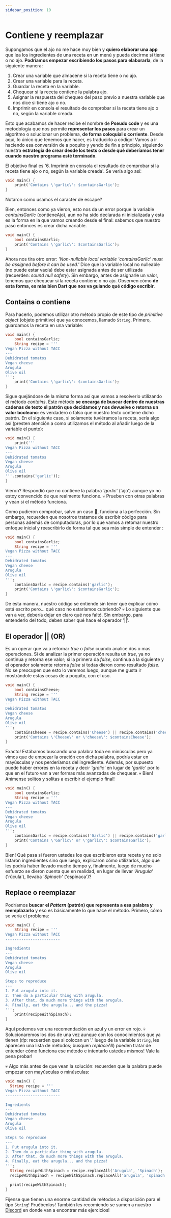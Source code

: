 ```yaml
---
sidebar_position: 10
---
```


# Contiene y reemplazar

Supongamos que el ajo no me hace muy bien y __quiero elaborar una app__ que lea los ingredientes de una receta en un menú y pueda decirme si tiene o no ajo. __Podríamos empezar escribiendo los pasos para elaborarla__, de la siguiente manera:

1. Crear una variable que almacene si la receta tiene o no ajo.
2. Crear una variable para la receta.
3. Guardar la receta en la variable.
4. Chequear si la receta contiene la palabra ajo.
5. Asignar la respuesta del chequeo del paso previo a nuestra variable que nos dice si tiene ajo o no.
6. Imprimir en consola el resultado de comprobar si la receta tiene ajo o no, según la variable creada.

Esto que acabamos de hacer recibe el nombre de __Pseudo code__ y es una metodología que nos permite __representar los pasos__ para crear un algoritmo o solucionar un problema, __de forma coloquial o corriente__. Desde aquí, lo único que tenemos que hacer, es traducirlo a código! Vamos a ir haciendo esa conversión de a poquito y yendo de fin a principio, siguiendo nuestra __estrategia de crear desde los tests o desde qué deberíamos tener cuando nuestro programa esté terminado__.

El objetivo final es '6. Imprimir en consola el resultado de comprobar si la receta tiene ajo o no, según la variable creada'. Se vería algo así:

```dart
void main() {
    print('Contains \'garlic\': $containsGarlic');
}
```

Notaron como usamos el caracter de escape?

Bien, entonces como ya vieron, esto nos da un error porque la variable _containsGarlic_ (contieneAjo),  aun no ha sido declarada ni inicializada y esta es la forma en la que vamos creando desde el final: sabemos que nuestro paso entonces es crear dicha variable.

```dart
void main() {
    bool containsGarlic;
    print('Contains \'garlic\': $containsGarlic');
}
```

Ahora nos tira otro error: _'Non-nullable local variable 'containsGarlic' must be assigned before it can be used.'_ Dice que la variable local no nulleable (no puede estar vacía) debe estar asignada antes de ser utilizada (recuerden: _sound null safety_). Sin embargo, antes de asignarle un valor, tenemos que chequear si la receta contiene o no ajo. Observen cómo __de esta forma, es más bien Dart que nos va guiando qué código escribir__.

## Contains o contiene

Para hacerlo, podemos utilizar otro método propio de este tipo de _primitive object_ (objeto primitivo) que ya conocemos, llamado `String`. Primero, guardamos la receta en una variable:

```dart
void main() {
    bool containsGarlic;
    String recipe = '''
Vegan Pizza without TACC
---
Dehidrated tomatos
Vegan cheese
Arugula
Olive oil
''';
    print('Contains \'garlic\': $containsGarlic');
}
```

Sigue quejándose de la misma forma así que vamos a resolverlo utilizando el método _contains_. Este método __se encarga de buscar dentro de nuestras cadenas de texto el patrón que decidamos y nos devuelve o retorna un valor booleano__: es verdadero o falso que nuestro texto contiene dicho patrón. En el siguiente caso, si solamente tuviéramos la receta, sería algo así (presten atención a como utilizamos el método al añadir luego de la variable el punto):

```dart
void main() {
    print('''
Vegan Pizza without TACC
---
Dehidrated tomatos
Vegan cheese
Arugula
Olive oil
'''.contains('garlic'));
}
```

Vieron? Respondió que no contiene la palabra _'garlic'_ ('ajo') aunque yo no estoy convencido de que realmente funcione. 💀 Prueben con otras palabras y vean si el método funciona.

Como pudieron comprobar, salvo un caso 🤨, funciona a la perfección. Sin embargo, recuerden que nosotros tratamos de escribir código para personas además de computadoras, por lo que vamos a retomar nuestro enfoque inicial y reescribirlo de forma tal que sea más simple de entender :

```dart
void main() {
    bool containsGarlic;
    String recipe = '''
Vegan Pizza without TACC
---
Dehidrated tomatos
Vegan cheese
Arugula
Olive oil
''';
    containsGarlic = recipe.contains('garlic');
    print('Contains \'garlic\': $containsGarlic');
}
```

De esta manera, nuestro código se entiende sin tener que explicar cómo está escrito pero... qué caso no estaríamos cubriendo? 💀 Lo siguiente que van a ver, debería dejar en claro qué nos faltó. Sin embargo, para entenderlo del todo, deben saber qué hace el operador '||'.

## El operador || (OR)

Es un operar que va a retornar _true_ o _false_ cuando analice dos o mas operaciones. Si de analizar la primer operación resulta un _true_, ya no continua y retorna ese valor; si la primera da _false_, continua a la siguiente y el operador solamente retorna _false_ si todas dieron como resultado _false_. No se preocupen que esto lo veremos luego, aunque me gusta ir mostrándole estas cosas de a poquito, con el uso.

```dart
void main() {
    bool containsCheese;
    String recipe = '''
Vegan Pizza without TACC
---
Dehidrated tomatos
Vegan cheese
Arugula
Olive oil
''';
    containsCheese = recipe.contains('Cheese') || recipe.contains('cheese');
    print('Contains \'Cheese\' or \'cheese\': $containsCheese');
}
```

Exacto! Estábamos buscando una palabra toda en minúsculas pero ya vimos que de empezar la oración con dicha palabra, podría estar en mayúsculas y nos perderíamos del ingrediente. Además, por supuesto puede haber errores en la receta y decir _'gralic'_ en lugar de _'garlic'_ por lo que en el futuro van a ver formas más avanzadas de chequear. 💀 Bien! Anímense solitos y solitas a escribir el ejemplo final!

```dart
void main() {
    bool containsGarlic;
    String recipe = '''
Vegan Pizza without TACC
---
Dehidrated tomatos
Vegan cheese
Arugula
Olive oil
''';
    containsGarlic = recipe.contains('Garlic') || recipe.contains('garlic');
    print('Contains \'Garlic\' or \'garlic\': $containsGarlic');
}
```

Bien! Qué pasa si fueron ustedes los que escribieron esta receta y no solo listaron ingredientes sino que luego, explicaron cómo utilizarlos, algo que les podría haber llevado mucho tiempo y, finalmente, luego de mucho esfuerzo se dieron cuenta que en realidad, en lugar de llevar _'Arugula'_ ('rúcula'), llevaba _'Spinach'_ ('espinaca')?

## Replace o reemplazar

Podríamos __buscar el _Pattern_ (patrón) que representa a esa palabra y reemplazarlo__ y eso es básicamente lo que hace el método. Primero, cómo se vería el problema:

```dart
void main() {
    String recipe = '''
Vegan Pizza without TACC
------------------------

Ingredients
---
Dehidrated tomatos
Vegan cheese
Arugula
Olive oil

Steps to reproduce
---
1. Put arugula into it.
2. Then do a particular thing with arugula.
3. After that, do much more things with the arugula.
4. Finally, eat the arugula... and the pizza!
''';
    print(recipeWithSpinach);
}
```

Aquí podemos ver una recomendación en azul y un error en rojo. 💀 Solucionaremos los dos de una vez aunque con los conocimientos que ya tienen (_tip_: recuerden que si colocan un '.' luego de la variable `String`, les aparecen una lista de métodos; busquen _replaceAll_) pueden tratar de entender cómo funciona ese método e intentarlo ustedes mismos! Vale la pena probar!

💀 Algo más antes de que vean la solución: recuerden que la palabra puede empezar con mayúsculas o minúsculas:

```dart
void main() {
  String recipe = '''
Vegan Pizza without TACC
------------------------

Ingredients
---
Dehidrated tomatos
Vegan cheese
Arugula
Olive oil

Steps to reproduce
---
1. Put arugula into it.
2. Then do a particular thing with arugula.
3. After that, do much more things with the arugula.
4. Finally, eat the arugula... and the pizza!
''';
  String recipeWithSpinach = recipe.replaceAll('Arugula', 'Spinach');
  recipeWithSpinach = recipeWithSpinach.replaceAll('arugula', 'spinach');

  print(recipeWithSpinach);
}
```

Fíjense que tienen una enorme cantidad de métodos a disposición para el tipo `String`! Pruébenlos! También les recomiendo se sumen a nuestro [Discord](https://discord.gg/vpPVf7guPC) en donde van a encontrar más ejercicios!

